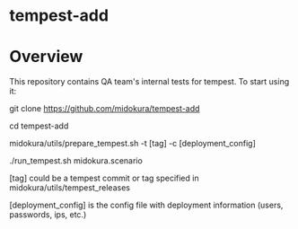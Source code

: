 # tempest-add

Overview
========

This repository contains QA team's internal tests for tempest. 
To start using it:

git clone https://github.com/midokura/tempest-add

cd tempest-add

midokura/utils/prepare_tempest.sh -t [tag] -c [deployment_config]

./run_tempest.sh midokura.scenario

[tag] could be a tempest commit or tag specified in midokura/utils/tempest_releases

[deployment_config] is the config file with deployment information (users, passwords, ips, etc.)
